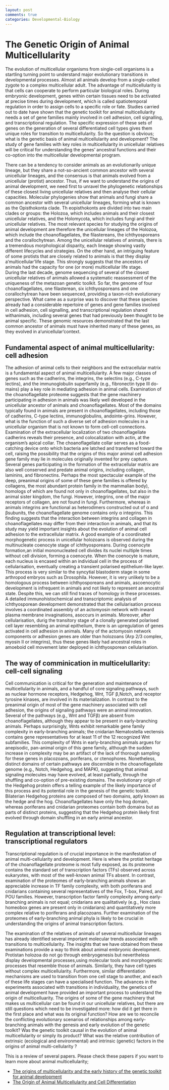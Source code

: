 ```yaml
---
layout: post
comments: true
categories: Developmental-Biology
---
```


# **The Genetic Origin of Animal Multicellularity**


The evolution of multicellular organisms from single-cell organisms is a startling turning point to understand major evolutionary transitions in developmental processes. Almost all animals develop from a single-celled zygote to a complex multicellular adult. The advantage of multicellularity is that cells can cooperate to perform particular biological roles. During embryonic development, genes within certain tissues need to be activated at precise times during development, which is called spatiotemporal regulation in order to assign cells to a specific role or fate. Studies carried out to date have shown that the genetic toolkit for animal multicellularity needs a set of gene families mainly involved in cell adhesion, cell signalling, and transcriptional regulation. The specific expression of these sets of genes on the generation of several differentiated cell types gives them unique roles for transition to multicellularity. So the question is obvious; what is the genetic basis of animal multicellularity and development? The study of gene families with key roles in multicellularity in unicellular relatives will be critical for understanding the genes’ ancestral functions and their co-option into the multicellular developmental program.



<div class='text-justify'> There can be a tendency to consider animals as an evolutionarily unique lineage, but they share a not-so-ancient common ancestor with several unicellular lineages, and the consensus is that animals evolved from a unicellular (protist) ancestor. Thus, if we want to understand the origins of animal development, we need first to unravel the phylogenetic relationships of these closest living unicellular relatives and then analyse their cellular capacities. Molecular phylogenies show that animals and fungi share a common ancestor with several unicellular lineages, forming what is known as the Opisthokonta clade. Th eopisthokonts are divided into two main clades or groups: the Holozoa, which includes animals and their closest unicellular relatives, and the Holomycota, which includes fungi and their unicellular relatives. The most relevant species for studying the origins of animal development are therefore the unicellular lineages of the Holozoa, which include the choanoflagellates, the filastereans, the ichthyosporeans and the corallochytrean. Among the unicellular relatives of animals, there is a tremendous morphological disparity, each lineage showing vastly different lifecycles and strategies. On the other hand, an intriguing feature of some protists that are closely related to animals is that they display a‘multicellular’life stage. This strongly suggests that the ancestors of animals had the capacity for one (or more) multicellular life stage. </div>
During the last decade, genome sequencing of several of the closest unicellular relatives of animals allowed a systematic reassessment of the uniqueness of the metazoan genetic toolkit. So far, the genome of four choanoflagellates, one filasterean, six ichthyosporeans and one corallochytrean have been sequenced, providing a taxon-rich evolutionary perspective. What came as a surprise was to discover that these species already had a considerable repertoire of genes and gene families involved in cell adhesion, cell signalling, and transcriptional regulation shared withanimals, including several genes that had previously been thought to be animal specific. These genomic resources demonstrated that the last common ancestor of animals must have inherited many of these genes, as they evolved in a‘unicellular’context.



## **Fundamental aspect of animal multicellularity: cell adhesion**

The adhesion of animal cells to their neighbors and the extracellular matrix is a fundamental aspect of animal multicellularity. A few major classes of genes such as the cadherins, the integrins, the selectins (e.g., C-type lectins), and the immunoglobulin superfamily (e.g., fibronectin type III do-mains) play a key role in mediating adhesion in animal cells. Examination of the choanoflagellate proteome suggests that the gene machinery participating in adhesion in animals was likely well developed in the unicellular ancestor of animals and choanoflagellates. Most of the domains typically found in animals are present in choanoflagellates, including those of cadherins, C-type lectins, immunoglobulins, andαinte-grins. However, what is the function of such a diverse set of adhesion molecules in a unicellular organism that is not known to form cell-cell connections. Examination of the extracellular localization of two choanoflagellate cadherins reveals their presence, and colocalization with actin, at the organism’s apical collar. The choanoflagellate collar serves as a food-catching device onto which bacteria are latched and transferred toward the cell, raising the possibility that the origins of this major animal cell adhesion gene family may lie in molecules originally invented for prey capture. Several genes participating in the formation of the extracellular matrix are also well conserved and predate animal origins, including collagen, laminins, and fibronectins. Perhaps the most spectacular example of the deep, preanimal origins of some of these gene families is offered by collagens, the most abundant protein family in the mammalian body), homologs of which are found not only in choanoflagellates, but also in the animal sister kingdom, the fungi. However, integrins, one of the major receptors of collagen, are not found in fungi. Furthermore, whereas in animals integrins are functional as heterodimers constructed out of α and βsubunits, the choanoflagellate genome contains only α integrins. This finding suggests that the interaction between integrins and collagen in choanoflagellates may differ from their interaction in animals, and that its study may yield important insights about the evolution of animal cell adhesion to the extracellular matrix.
A good example of a coordinated morphogenetic process in unicellular holozoans is  observed  during  the multinucleate coenocyte stage of ichthyosporeans. During coenocyte formation,an initial mononucleated cell divides its nuclei multiple times without cell division, forming a coenocyte. When the coenocyte is mature, each nucleus is encased within an individual cell in the process of cellularisation, eventually creating a transient polarised epithelium-like layer. This process is very similar to the syncytial blastoderm stage in some arthropod embryos such as Drosophila. However, it is very unlikely to be a homologous process between ichthyosporeans and animals, ascoenocytic development is infrequent in animals and not likely to represent an ancestral state. Despite this, we can still find traces of homology in these processes. A detailed immunohistochemical and transcriptomic analysis of ichthyosporean development demonstrated that the cellularisation process involves a coordinated assembly of an actomyosin network with inward plasma membrane invaginations, asoccurs in animals. Moreover, after cellularisation, durig the transitory stage of a clonally generated polarised cell layer resembling an animal epithelium, there is an upregulation of genes activated in cell adhesion in animals. Many of the actomyosin network components or adhesion genes are older than holozoans (Arp 2/3 complex, myosin II or integrins), thus these genes likely had ancestral roles in amoeboid cell movement later deployed in ichthyosporean cellularisation.

## **The way of comminication in multicelullarity: cell-cell signaling**

Cell communication is critical for the generation and maintenance of multicellularity in animals, and a handful of core signaling pathways, such as nuclear hormone receptors, Hedgehog, Wnt, TGF β,Notch, and receptor tyrosine kinases, are involved in its materialization. In contrast to the preanimal origin of most of the gene machinery associated with cell adhesion, the origins of signaling pathways were an animal innovation. Several of the pathways (e.g., Wnt and TGFβ) are absent from choanoflagellates, although they appear to be present in early-branching animals. Perhaps surprisingly, Wnts exhibit remarkable gene family complexity in early-branching animals; the cnidarian Nematostella vectensis contains gene representatives for at least 11 of the 12 recognized Wnt subfamilies. This complexity of Wnts in early-branching animals argues for anepisodic, pan-animal origin of this gene family, although the sudden increase in complexity may be an artifact of the lack of thorough sampling for these genes in placozoans, poriferans, or ctenophores. Nonetheless, distinct domains of certain pathways are discernible in the choanoflagellate genome (e.g., Notch, Hedgehog, and MAPK), suggesting that animal signaling molecules may have evolved, at least partially, through the shuffling and co-option of pre-existing domains. The evolutionary origin of the Hedgehog protein offers a telling example of the likely importance of this process and its potential role in the genesis of the genetic toolkit. Bilaterian Hedgehog proteins are composed of two domains, aptly known as the hedge and the hog. Choanoflagellates have only the hog domain, whereas poriferans and cnidarian proteomes contain both domains but as parts of distinct proteins, suggesting that the Hedgehog protein likely first evolved through domain shuffling in an early animal ancestor.

## **Regulation at transcriptional level: transcriptional regulators**

Transcriptional regulation is of crucial importance in the manifestation of animal multi-cellularity and development. Here is where the protist heritage of the choanoflagellate proteome is most fully exposed, as its proteome contains the standard set of transcription factors (TFs) observed across eukaryotes, with most of the well-known animal TFs absent. In contrast, examination of the proteomes of early-branching animals shows an appreciable increase in TF family complexity, with both poriferans and cnidarians containing several representatives of the Fox, T-box, Paired, and POU families. However, transcription factor family complexity among early-branching animals is not equal; cnidarians are qualitatively (e.g., Hox class homeobox genes are present only in cnidarians) and quantitatively more complex relative to poriferans and placozoans. Further examination of the proteomes of early-branching animal phyla is likely to be crucial in understanding the origins of animal transcription factors.


The examination of the relatives of animals of several multicellular lineages has already identified several important molecular trends associated  with  transitions  to  multicellularity. The insights that we have obtained from these examinations provide a way to think about animal embryonic development. Protistan holozoa do not go through embryogenesis but nevertheless display developmental processes,using molecular tools and morphogenetic processes that resemble those of animals. Similarly, they have cell types without complex multicellularity. Furthermore, similar differentiation mechanisms are used to transition from one cell stage to another, and each of these life stages can have a specialised function.
The  advances  in  the experiments associated with transitions in individuality, the genetics of animal development have provided an important process to understand the origin of multicelluarity. The origins of some of the gene machinery that makes us multicellular can be found in our unicellular relatives, but there are still questions which need to be investigated more: how did it get there in the first place and what was its original function? How are we to reconcile the conflicting evolutionary scenarios of relationships among early-branching animals with  the  genesis  and  early evolution of the genetic toolkit? Was the genetic toolkit causal in the evolution of animal multicellularity or  simply  its  product?  What was the relative contribution of extrinsic (ecological  and  environmental)  and  intrinsic  (genetic)  factors  in  the  origins  of  animal  multi-cellularity ?

This is a review of several papers. Please check these papers if you want to learn more about animal multicellularity;
- [The origins of multicellularity and the early history of the genetic toolkit for animal development](https://pubmed.ncbi.nlm.nih.gov/18983257/#:~:text=Arguably%2C%20the%20most%20decisive%20multicellular,adhesion%2C%20communication%2C%20and%20differentiation.)
- [The Origin of Animal Multicellularity and Cell Differentiation](https://www.sciencedirect.com/science/article/pii/S1534580717307694)
